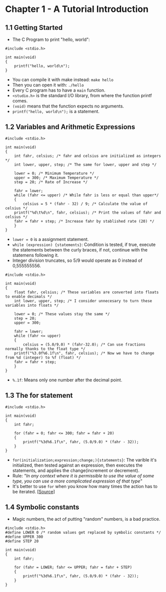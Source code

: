 # Chapter 1 - A Tutorial Introduction
## 1.1 Getting Started
* The C Program to print "hello, world":
```
#include <stdio.h>

int main(void)
{
    printf("hello, world\n");
}
```
* You can compile it with make instead: ```make hello```
* Then you can open it with: ```./hello```
* Every C program has to have a ```main``` function.
* ```<studio.h>``` is the standard I/O library, from where the function printf comes.
* ```(void)``` means that the function expects no arguments.
* ```printf("hello, world\n");``` is a statement.
## 1.2 Variables and Arithmetic Expressions
```
#include <stdio.h>

int main(void)
{
    int fahr, celsius; /* fahr and celsius are initialized as integers */
    int lower, upper, step; /* The same for lower, upper and step */

    lower = 0; /* Minimum Temperature */
    upper = 300; /* Maximum Temperature */
    step = 20; /* Rate of Increase */

    fahr = lower;
    while (fahr <= upper) /* While fahr is less or equal than upper*/
    {
        celsius = 5 * (fahr - 32) / 9; /* Calculate the value of celsius */
	printf("%d\t%d\n", fahr, celsius); /* Print the values of fahr and celsius */
	fahr = fahr + step; /* Increase fahr by stablished rate (20) */
    }
}
```
* ```lower = 0``` is a assignment statement.
* ```while (expression) {statements}```: Condition is tested, if true, execute the statements between the curly braces, if not, continue with the statemens following it.
* Integer division truncates, so 5/9 would operate as 0 instead of 0,555555556.
```
#include <stdio.h>

int main(void)
{
    float fahr, celsius; /* These variables are converted into floats to enable decimals */
    int lower, upper, step; /* I consider unnecesary to turn these variables into floats */

    lower = 0; /* These values stay the same */
    step = 20;
    upper = 300;

    fahr = lower;
    while (fahr <= upper)
    {
        celsius = (5.0/9.0) * (fahr-32.0); /* Can use fractions normally thanks to the float type */
	printf("%3.0f%6.1f\n", fahr, celsius); /* Now we have to change from %d (integer) to %f (float) */
	fahr = fahr + step;
    }
}
```
* ```%.1f```: Means only one number after the decimal point.
## 1.3 The for statement
```
#include <stdio.h>

int main(void)
{
    int fahr;

    for (fahr = 0; fahr <= 300; fahr = fahr + 20)
    {
        printf("%3d%6.1f\n", fahr, (5.0/9.0) * (fahr - 32));
    }
}
```
* ```for(initialization;expression;change;){statements}```: The varible it's initialized, then tested against an expression, then executes the statements, and applies the change(increment or decrement).
* Rule: _"In any context where it is permissible to use the value of some type, you can use a more complicated expression of that type"_
* It's better to use ```for``` when you know how many times the action has to be iterated. [[Source]](https://builtin.com/software-engineering-perspectives/for-loop-vs-while-loop)
## 1.4 Symbolic constants
* Magic numbers, the act of putting "random" numbers, is a bad practice.
```
#include <stdio.h>
#define LOWER 0 /* random values get replaced by symbolic constants */
#define UPPER 300
#define STEP 20

int main(void)
{
    int fahr;

    for (fahr = LOWER; fahr <= UPPER; fahr = fahr + STEP)
    {
        printf("%3d%6.1f\n", fahr, (5.0/9.0) * (fahr - 32));
    }
}

```
